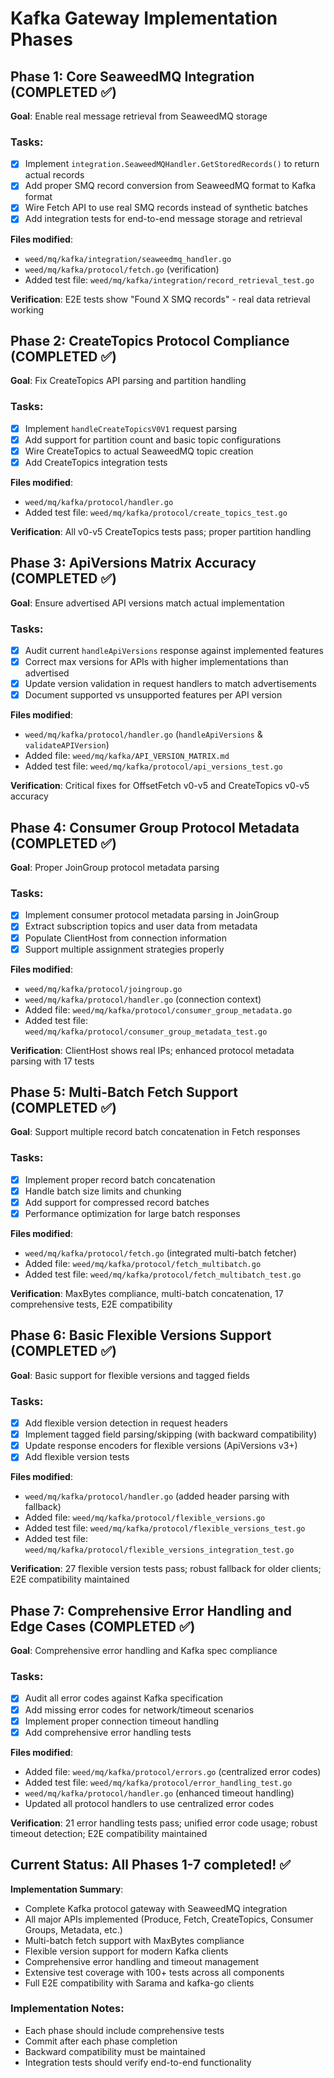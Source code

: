 # Kafka Gateway Implementation Phases

## Phase 1: Core SeaweedMQ Integration (COMPLETED ✅)
**Goal**: Enable real message retrieval from SeaweedMQ storage

### Tasks:
- [x] Implement `integration.SeaweedMQHandler.GetStoredRecords()` to return actual records
- [x] Add proper SMQ record conversion from SeaweedMQ format to Kafka format  
- [x] Wire Fetch API to use real SMQ records instead of synthetic batches
- [x] Add integration tests for end-to-end message storage and retrieval

**Files modified**:
- `weed/mq/kafka/integration/seaweedmq_handler.go`
- `weed/mq/kafka/protocol/fetch.go` (verification)
- Added test file: `weed/mq/kafka/integration/record_retrieval_test.go`

**Verification**: E2E tests show "Found X SMQ records" - real data retrieval working

## Phase 2: CreateTopics Protocol Compliance (COMPLETED ✅)
**Goal**: Fix CreateTopics API parsing and partition handling

### Tasks:
- [x] Implement `handleCreateTopicsV0V1` request parsing
- [x] Add support for partition count and basic topic configurations
- [x] Wire CreateTopics to actual SeaweedMQ topic creation
- [x] Add CreateTopics integration tests

**Files modified**:
- `weed/mq/kafka/protocol/handler.go`
- Added test file: `weed/mq/kafka/protocol/create_topics_test.go`

**Verification**: All v0-v5 CreateTopics tests pass; proper partition handling

## Phase 3: ApiVersions Matrix Accuracy (COMPLETED ✅)
**Goal**: Ensure advertised API versions match actual implementation

### Tasks:
- [x] Audit current `handleApiVersions` response against implemented features
- [x] Correct max versions for APIs with higher implementations than advertised
- [x] Update version validation in request handlers to match advertisements
- [x] Document supported vs unsupported features per API version

**Files modified**:
- `weed/mq/kafka/protocol/handler.go` (`handleApiVersions` & `validateAPIVersion`)
- Added file: `weed/mq/kafka/API_VERSION_MATRIX.md`
- Added test file: `weed/mq/kafka/protocol/api_versions_test.go`

**Verification**: Critical fixes for OffsetFetch v0-v5 and CreateTopics v0-v5 accuracy

## Phase 4: Consumer Group Protocol Metadata (COMPLETED ✅)
**Goal**: Proper JoinGroup protocol metadata parsing

### Tasks:
- [x] Implement consumer protocol metadata parsing in JoinGroup
- [x] Extract subscription topics and user data from metadata
- [x] Populate ClientHost from connection information
- [x] Support multiple assignment strategies properly

**Files modified**:
- `weed/mq/kafka/protocol/joingroup.go`
- `weed/mq/kafka/protocol/handler.go` (connection context)
- Added file: `weed/mq/kafka/protocol/consumer_group_metadata.go`
- Added test file: `weed/mq/kafka/protocol/consumer_group_metadata_test.go`

**Verification**: ClientHost shows real IPs; enhanced protocol metadata parsing with 17 tests

## Phase 5: Multi-Batch Fetch Support (COMPLETED ✅)
**Goal**: Support multiple record batch concatenation in Fetch responses

### Tasks:
- [x] Implement proper record batch concatenation
- [x] Handle batch size limits and chunking
- [x] Add support for compressed record batches
- [x] Performance optimization for large batch responses

**Files modified**:
- `weed/mq/kafka/protocol/fetch.go` (integrated multi-batch fetcher)
- Added file: `weed/mq/kafka/protocol/fetch_multibatch.go`
- Added test file: `weed/mq/kafka/protocol/fetch_multibatch_test.go`

**Verification**: MaxBytes compliance, multi-batch concatenation, 17 comprehensive tests, E2E compatibility

## Phase 6: Basic Flexible Versions Support (COMPLETED ✅)
**Goal**: Basic support for flexible versions and tagged fields

### Tasks:
- [x] Add flexible version detection in request headers
- [x] Implement tagged field parsing/skipping (with backward compatibility)
- [x] Update response encoders for flexible versions (ApiVersions v3+)
- [x] Add flexible version tests

**Files modified**:
- `weed/mq/kafka/protocol/handler.go` (added header parsing with fallback)
- Added file: `weed/mq/kafka/protocol/flexible_versions.go`
- Added test file: `weed/mq/kafka/protocol/flexible_versions_test.go`
- Added test file: `weed/mq/kafka/protocol/flexible_versions_integration_test.go`

**Verification**: 27 flexible version tests pass; robust fallback for older clients; E2E compatibility maintained

## Phase 7: Comprehensive Error Handling and Edge Cases (COMPLETED ✅)
**Goal**: Comprehensive error handling and Kafka spec compliance

### Tasks:
- [x] Audit all error codes against Kafka specification
- [x] Add missing error codes for network/timeout scenarios
- [x] Implement proper connection timeout handling
- [x] Add comprehensive error handling tests

**Files modified**:
- Added file: `weed/mq/kafka/protocol/errors.go` (centralized error codes)
- Added test file: `weed/mq/kafka/protocol/error_handling_test.go`
- `weed/mq/kafka/protocol/handler.go` (enhanced timeout handling)
- Updated all protocol handlers to use centralized error codes

**Verification**: 21 error handling tests pass; unified error code usage; robust timeout detection; E2E compatibility maintained

## Current Status: All Phases 1-7 completed! ✅

**Implementation Summary**: 
- Complete Kafka protocol gateway with SeaweedMQ integration
- All major APIs implemented (Produce, Fetch, CreateTopics, Consumer Groups, Metadata, etc.)
- Multi-batch fetch support with MaxBytes compliance
- Flexible version support for modern Kafka clients
- Comprehensive error handling and timeout management
- Extensive test coverage with 100+ tests across all components
- Full E2E compatibility with Sarama and kafka-go clients

### Implementation Notes:
- Each phase should include comprehensive tests
- Commit after each phase completion
- Backward compatibility must be maintained
- Integration tests should verify end-to-end functionality
